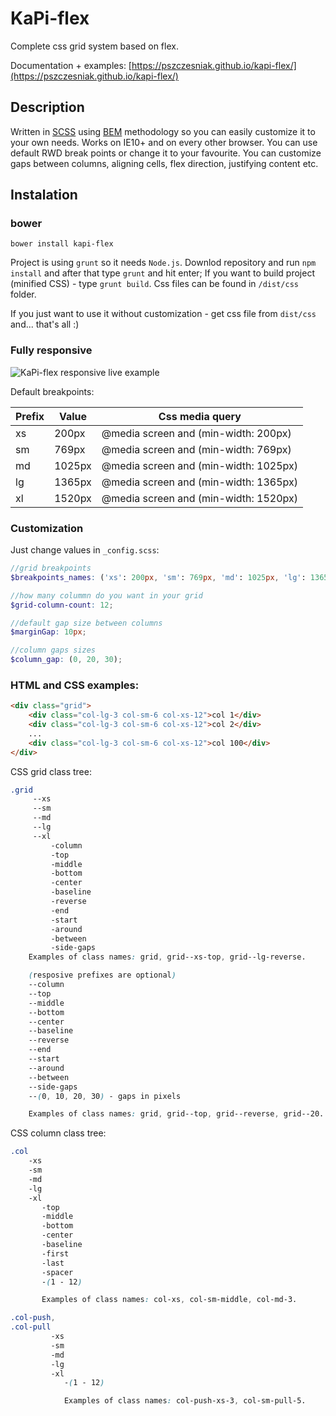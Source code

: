 # KaPi-flex
Complete css grid system based on flex.

Documentation + examples: [https://pszczesniak.github.io/kapi-flex/](https://pszczesniak.github.io/kapi-flex/)

## Description

Written in [SCSS](http://sass-lang.com/) using [BEM](https://css-tricks.com/bem-101/) methodology so you can easily customize it to your own needs. Works on IE10+ and on every other browser. You can use default RWD break points or change it to your favourite. You can customize gaps between columns, aligning cells, flex direction, justifying content etc.

## Instalation

### bower
```
bower install kapi-flex
```

Project is using `grunt` so it needs `Node.js`.
Downlod repository and run `npm install` and after that type `grunt` and hit enter; If you want to build project (minified CSS) - type `grunt build`. Css files can be found in `/dist/css` folder.

If you just want to use it without customization - get css file from `dist/css` and... that's all :)

### Fully responsive

![KaPi-flex responsive live example](http://piotr-szczesniak.kapisoft.pl/images/flex-grid-rwd.gif)

Default breakpoints:

Prefix | Value | Css media query
------ | ----- | ---------------
xs | 200px | @media screen and (min-width: 200px)
sm | 769px | @media screen and (min-width: 769px)
md | 1025px | @media screen and (min-width: 1025px)
lg | 1365px | @media screen and (min-width: 1365px)
xl | 1520px | @media screen and (min-width: 1520px)

### Customization

Just change values in `_config.scss`:
```scss
//grid breakpoints
$breakpoints_names: ('xs': 200px, 'sm': 769px, 'md': 1025px, 'lg': 1365px, 'xl': 1520px);

//how many colummn do you want in your grid
$grid-column-count: 12;

//default gap size between columns
$marginGap: 10px;

//column gaps sizes
$column_gap: (0, 20, 30);
```
### HTML and CSS examples:

```html
<div class="grid">
    <div class="col-lg-3 col-sm-6 col-xs-12">col 1</div>
    <div class="col-lg-3 col-sm-6 col-xs-12">col 2</div>
    ...
    <div class="col-lg-3 col-sm-6 col-xs-12">col 100</div>
</div>
```

CSS grid class tree:
```css
.grid
     --xs
     --sm
     --md
     --lg
     --xl
         -column
         -top
         -middle
         -bottom
         -center
         -baseline
         -reverse
         -end
         -start
         -around
         -between
         -side-gaps
    Examples of class names: grid, grid--xs-top, grid--lg-reverse.

    (resposive prefixes are optional)
    --column
    --top
    --middle
    --bottom
    --center
    --baseline
    --reverse
    --end
    --start
    --around
    --between
    --side-gaps
    --(0, 10, 20, 30) - gaps in pixels

    Examples of class names: grid, grid--top, grid--reverse, grid--20.
```

CSS column class tree:
```css
.col
    -xs
    -sm
    -md
    -lg
    -xl
       -top
       -middle
       -bottom
       -center
       -baseline
       -first
       -last
       -spacer
       -(1 - 12)

       Examples of class names: col-xs, col-sm-middle, col-md-3.

.col-push,
.col-pull
         -xs
         -sm
         -md
         -lg
         -xl
            -(1 - 12)

            Examples of class names: col-push-xs-3, col-sm-pull-5.
```

